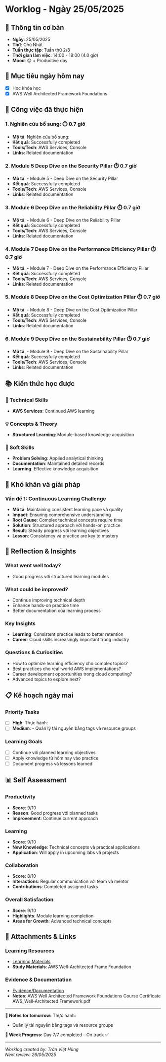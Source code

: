 # Worklog - Ngày 25/05/2025

## 📅 Thông tin cơ bản
- **Ngày**: 25/05/2025
- **Thứ**: Chủ Nhật
- **Tuần thực tập**: Tuần thứ 2/8
- **Thời gian làm việc**: 14:00 - 18:00 (4.0 giờ)
- **Mood**: 😊 + Productive day

## 🎯 Mục tiêu ngày hôm nay
- [x] Học khóa học
- [x] AWS Well Architected Framework Foundations

## 💼 Công việc đã thực hiện

### 1. Nghiên cứu bổ sung: ⏱️ 0.7 giờ
- **Mô tả**: Nghiên cứu bổ sung:
- **Kết quả**: Successfully completed
- **Tools/Tech**: AWS Services, Console
- **Links**: Related documentation

### 2. Module 5  Deep Dive on the Security Pillar ⏱️ 0.7 giờ
- **Mô tả**: - Module 5 - Deep Dive on the Security Pillar
- **Kết quả**: Successfully completed
- **Tools/Tech**: AWS Services, Console
- **Links**: Related documentation

### 3. Module 6  Deep Dive on the Reliability Pillar ⏱️ 0.7 giờ
- **Mô tả**: - Module 6 - Deep Dive on the Reliability Pillar
- **Kết quả**: Successfully completed
- **Tools/Tech**: AWS Services, Console
- **Links**: Related documentation

### 4. Module 7  Deep Dive on the Performance Efficiency Pillar ⏱️ 0.7 giờ
- **Mô tả**: - Module 7 - Deep Dive on the Performance Efficiency Pillar
- **Kết quả**: Successfully completed
- **Tools/Tech**: AWS Services, Console
- **Links**: Related documentation

### 5. Module 8  Deep Dive on the Cost Optimization Pillar ⏱️ 0.7 giờ
- **Mô tả**: - Module 8 - Deep Dive on the Cost Optimization Pillar
- **Kết quả**: Successfully completed
- **Tools/Tech**: AWS Services, Console
- **Links**: Related documentation

### 6. Module 9  Deep Dive on the Sustainability Pillar ⏱️ 0.7 giờ
- **Mô tả**: - Module 9 - Deep Dive on the Sustainability Pillar
- **Kết quả**: Successfully completed
- **Tools/Tech**: AWS Services, Console
- **Links**: Related documentation

## 📚 Kiến thức học được

### 🔧 Technical Skills
- **AWS Services**: Continued AWS learning

### 💡 Concepts & Theory
- **Structured Learning**: Module-based knowledge acquisition

### 🤝 Soft Skills
- **Problem Solving**: Applied analytical thinking
- **Documentation**: Maintained detailed records
- **Learning**: Effective knowledge acquisition

## 🚧 Khó khăn và giải pháp

### Vấn đề 1: Continuous Learning Challenge
- **Mô tả**: Maintaining consistent learning pace và quality
- **Impact**: Ensuring comprehensive understanding
- **Root Cause**: Complex technical concepts require time
- **Solution**: Structured approach với hands-on practice
- **Result**: Steady progress với learning objectives
- **Lesson**: Consistency và practice are key to mastery

## 💭 Reflection & Insights

### What went well today?
- Good progress với structured learning modules

### What could be improved?
- Continue improving technical depth
- Enhance hands-on practice time
- Better documentation của learning process

### Key Insights
- **Learning**: Consistent practice leads to better retention
- **Career**: Cloud skills increasingly important trong industry

### Questions & Curiosities
- How to optimize learning efficiency cho complex topics?
- Best practices cho real-world AWS implementations?
- Career development opportunities trong cloud computing?
- Advanced topics to explore next?

## 📋 Kế hoạch ngày mai

### Priority Tasks
- [ ] **High**: Thực hành:
- [ ] **Medium**: - Quản lý tài nguyền bằng tags và resource groups

### Learning Goals
- [ ] Continue với planned learning objectives
- [ ] Apply knowledge từ hôm nay vào practice
- [ ] Document progress và lessons learned

## 📊 Self Assessment

### Productivity
- **Score**: 9/10
- **Reason**: Good progress với planned tasks
- **Improvement**: Continue current approach

### Learning
- **Score**: 9/10
- **New Knowledge**: Technical concepts và practical applications
- **Application**: Will apply in upcoming labs và projects

### Collaboration
- **Score**: 8/10
- **Interactions**: Regular communication với team và mentor
- **Contributions**: Completed assigned tasks

### Overall Satisfaction
- **Score**: 9/10
- **Highlights**: Module learning completion
- **Areas for Growth**: Advanced technical concepts

## 📎 Attachments & Links

### Learning Resources
- [Learning Materials](https://explore.skillbuilder.aws/learn/courses/108/aws-well-architected-foundations/lessons)
- **Study Materials**: AWS Well-Architected Frame Foundation
### Evidence & Documentation
- [Evidence/Documentation](https://docs.google.com/document/d/1c6u8-L-sFwv46mNx46Mi_WVU5GZU-ZXSnfd1yk7pbbM/edit?usp=sharing)
- **Notes**: AWS Well Architected Framework Foundations Course
Certificate AWS_Well-Architected Framework.pdf

---

**📝 Notes for tomorrow:**
Thực hành:
- Quản lý tài nguyền bằng tags và resource groups

**🎯 Week Progress:**
Day 7/7 completed - On track ✅

---
*Worklog created by: Trần Việt Hùng*  
*Next review: 26/05/2025*